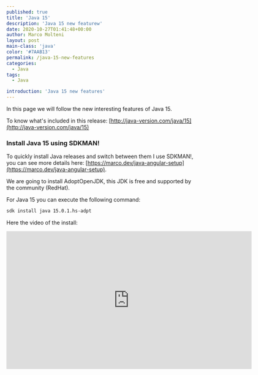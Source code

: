```yaml
---
published: true
title: 'Java 15'
description: 'Java 15 new featurew'
date: 2020-10-27T01:41:48+00:00
author: Marco Molteni
layout: post
main-class: 'java'
color: '#7AAB13'
permalink: /java-15-new-features
categories:
  - Java
tags:
  - Java

introduction: 'Java 15 new features'
---
```


In this page we will follow the new interesting features of Java 15.

To know what's included in this release: [http://java-version.com/java/15](http://java-version.com/java/15)

### Install Java 15 using SDKMAN!

To quickly install Java releases and switch between them I use SDKMAN!, you can see more details here: [https://marco.dev/java-angular-setup](https://marco.dev/java-angular-setup).

We are going to install AdoptOpenJDK, this JDK is free and supported by the community (RedHat).

For Java 15 you can execute the following command:

``` bash
sdk install java 15.0.1.hs-adpt
```

Here the video of the install:
<iframe src="https://player.vimeo.com/video/473455079" width="640" height="360" frameborder="0" allow="autoplay; fullscreen" allowfullscreen></iframe>
